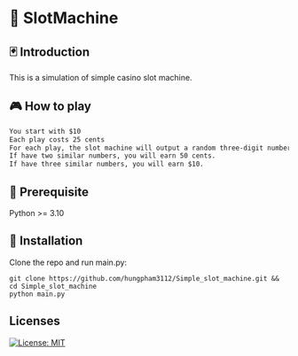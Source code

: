 # 🎰 SlotMachine

## 🃏 Introduction

This is a simulation of simple casino slot machine.

## 🎮 How to play

```txt
You start with $10
Each play costs 25 cents
For each play, the slot machine will output a random three-digit number.
If have two similar numbers, you will earn 50 cents.
If have three similar numbers, you will earn $10.
```

## 🐍 Prerequisite

Python >= 3.10

## 🚀 Installation

Clone the repo and run main.py:

```pwsh
git clone https://github.com/hungpham3112/Simple_slot_machine.git && cd Simple_slot_machine
python main.py
```

## Licenses
[![License: MIT](https://img.shields.io/badge/License-MIT-yellow.svg)](https://opensource.org/licenses/MIT)

